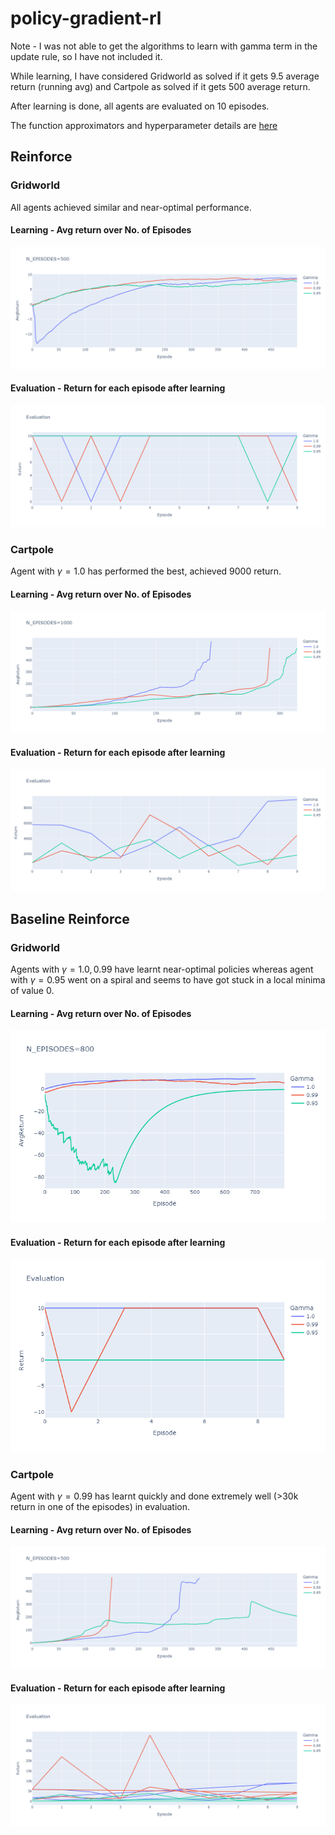 # policy-gradient-rl
Note - I was not able to get the algorithms to learn with gamma term in the update rule, so I have not included it.

While learning, I have considered Gridworld as solved if it gets 9.5 average return (running avg) and Cartpole as solved if it gets 500 average return.

After learning is done, all agents are evaluated on 10 episodes.

The function approximators and hyperparameter details are [here](/function_approximators_and_hyperparams.pdf)
## Reinforce

### Gridworld
All agents achieved similar and near-optimal performance.
#### Learning - Avg return over No. of Episodes
![learning curves for gridworld](/reinforce-gridworld-learning-curve.png)

#### Evaluation - Return for each episode after learning
![final evaluation](/reinforce-gridworld-eval.png)

### Cartpole
Agent with $\gamma = 1.0$ has performed the best, achieved 9000 return.
#### Learning - Avg return over No. of Episodes
![learning curves for cartpole](/reinforce-cartpole-learning-curve.png)

#### Evaluation - Return for each episode after learning
![final evaluation](/reinforce-cartpole-eval.png)

## Baseline Reinforce

### Gridworld
Agents with $\gamma=1.0, 0.99$ have learnt near-optimal policies whereas agent with $\gamma=0.95$ went on a spiral and seems to have got stuck in a local minima of value 0.
#### Learning - Avg return over No. of Episodes
![learning curves for gridworld](/baseline-reinforce-gridworld-learning-curve.png)

#### Evaluation - Return for each episode after learning
![final evaluation](/baseline-reinforce-gridworld-eval.png)

### Cartpole
Agent with $\gamma = 0.99$ has learnt quickly and done extremely well (>30k return in one of the episodes) in evaluation.
#### Learning - Avg return over No. of Episodes
![learning curves for cartpole](/baseline-reinforce-cartpole-learning-curve.png)

#### Evaluation - Return for each episode after learning
![final evaluation](/baseline-reinforce-cartpole-eval.png)
